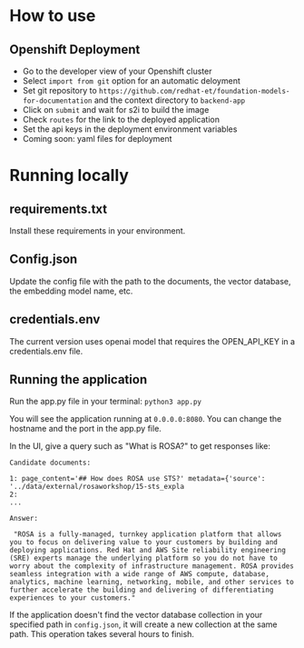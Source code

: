 # How to use

## Openshift Deployment
* Go to the developer view of your Openshift cluster
* Select `import from git` option for an automatic deloyment
* Set git repository to `https://github.com/redhat-et/foundation-models-for-documentation` and the context directory to `backend-app`
* Click on `submit` and wait for s2i to build the image
* Check `routes` for the link to the deployed application 
* Set the api keys in the deployment environment variables
* Coming soon: yaml files for deployment

# Running locally 
## requirements.txt
Install these requirements in your environment.

## Config.json
Update the config file with the path to the documents, the vector database, the embedding model name, etc.

## credentials.env
The current version uses openai model that requires the OPEN_API_KEY in a credentials.env file.  

## Running the application
Run the app.py file in your terminal:
`python3 app.py`

You will see the application running at `0.0.0.0:8080`. You can change the hostname and the port in the app.py file. 

In the UI, give a query such as "What is ROSA?" to get responses like:
```
Candidate documents:

1: page_content='## How does ROSA use STS?' metadata={'source': '../data/external/rosaworkshop/15-sts_expla
2:
...

Answer: 

 "ROSA is a fully-managed, turnkey application platform that allows you to focus on delivering value to your customers by building and deploying applications. Red Hat and AWS Site reliability engineering (SRE) experts manage the underlying platform so you do not have to worry about the complexity of infrastructure management. ROSA provides seamless integration with a wide range of AWS compute, database, analytics, machine learning, networking, mobile, and other services to further accelerate the building and delivering of differentiating experiences to your customers."
```

If the application doesn't find the vector database collection in your specified path in `config.json`, it will create a new collection at the same path. This operation takes several hours to finish. 